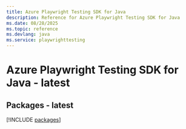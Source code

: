 ```yaml
---
title: Azure Playwright Testing SDK for Java
description: Reference for Azure Playwright Testing SDK for Java
ms.date: 08/28/2025
ms.topic: reference
ms.devlang: java
ms.service: playwrighttesting
---
```

# Azure Playwright Testing SDK for Java - latest
## Packages - latest
[!INCLUDE [packages](playwright-testing-index.md)]